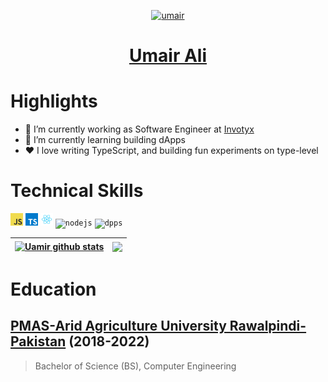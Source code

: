 <p align="center">
  <a href="http://developedbyumair.me/" target="blank">
    <img src="./img/1.jpg" width="350" alt="umair" />
    <h1 align="center">Umair Ali</h1>
  </a>
</p>

# Highlights

- 🔭 I’m currently working as Software Engineer at [Invotyx](https://invotyx.com)
- 🌱 I’m currently learning building dApps  
- ❤️ I love writing TypeScript, and building fun experiments on type-level

# Technical Skills

<code><img height="20" alt="javascript" src="https://raw.githubusercontent.com/github/explore/80688e429a7d4ef2fca1e82350fe8e3517d3494d/topics/javascript/javascript.png"></code>
<code><img height="20" alt="typescript" src="https://raw.githubusercontent.com/github/explore/80688e429a7d4ef2fca1e82350fe8e3517d3494d/topics/typescript/typescript.png"></code>
<code><img height="20" alt="react" src="https://raw.githubusercontent.com/github/explore/80688e429a7d4ef2fca1e82350fe8e3517d3494d/topics/react/react.png"></code>
<code><img height="20" alt="nodejs" src="https://encrypted-tbn0.gstatic.com/images?q=tbn:ANd9GcTsnwAJtBWl41ZIGBQ1HESUMATk2xSl5n9PYbyP160FSuERbpDcRz5kuT0TpizPjXCfoXQ&usqp=CAU"></code> 
<code><img height="20" alt="dpps" src="https://bitpanda-academy.imgix.net/null3d9bc378-fba8-451d-b467-d4e2a1302392/bitpanda-academy-intermediate-14-dapp-header-bg.png?auto=compress%2Cformat&fit=min&fm=jpg&q=80&w=2100"></code> 
  
| <a href=""><img align="center" src="https://github-readme-stats.vercel.app/api?username=Umair-Ali-01&show_icons=true&include_all_commits=true&theme=gotham&hide_border=true" alt="Uamir github stats" /></a> | <a href=""><img align="center" src="https://github-readme-stats.vercel.app/api/top-langs/?username=Umair-Ali-01&layout=compact&theme=buefy&hide_border=true" /></a> |
| ------------- | ------------- |

# Education

## [PMAS-Arid Agriculture University Rawalpindi-Pakistan](https://www.uaar.edu.pk/) (2018-2022)

> Bachelor of Science (BS),
> Computer Engineering
  
<!--
**Umair-Ali-01/Umair-Ali-01** is a ✨ _special_ ✨ repository because its `README.md` (this file) appears on your GitHub profile.

Here are some ideas to get you started:

- 🔭 I’m currently working on ..
- 🌱 I’m currently learning ...
- 👯 I’m looking to collaborate on ...
- 🤔 I’m looking for help with ...
- 💬 Ask me about ...
- 📫 How to reach me: ...
- 😄 Pronouns: ...
- ⚡ Fun fact: ...
-->
